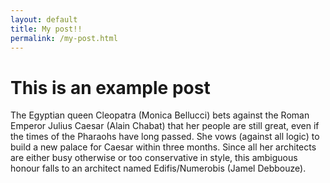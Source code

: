 ```yaml
---
layout: default
title: My post!!
permalink: /my-post.html
---
```


# This is an example post

The Egyptian queen Cleopatra (Monica Bellucci) bets against the Roman Emperor Julius Caesar (Alain Chabat) that her people are still great, even if the times of the Pharaohs have long passed. She vows (against all logic) to build a new palace for Caesar within three months. Since all her architects are either busy otherwise or too conservative in style, this ambiguous honour falls to an architect named Edifis/Numerobis (Jamel Debbouze). 